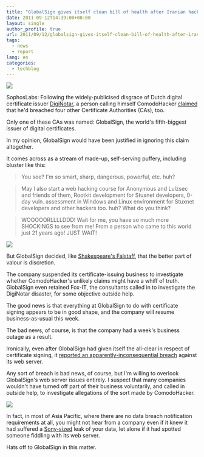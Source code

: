 ```yaml
---
title: "GlobalSign gives itself clean bill of health after Iranian hacker's braggadocio"
date: 2011-09-12T14:39:00+00:00
layout: single
author_profile: true
url: 2011/09/12/globalsign-gives-itself-clean-bill-of-health-after-iranian-hackers-braggadocio/
tags:
  - news
  - report
lang: en
categories: 
  - techblog
---
```

[![](http://4.bp.blogspot.com/-ogbPo-aC1tM/Tm4RqkuxELI/AAAAAAAAEBs/ve__tCH7zw0/s1600/globalsign-180.png)](http://4.bp.blogspot.com/-ogbPo-aC1tM/Tm4RqkuxELI/AAAAAAAAEBs/ve__tCH7zw0/s1600/globalsign-180.png)

SophosLabs: Following the widely-publicised disgrace of Dutch digital certificate issuer [DigiNotar](http://nakedsecurity.sophos.com/2011/09/05/operation-black-tulip-fox-its-report-on-the-diginotar-breach/), a person calling himself ComodoHacker [claimed](http://nakedsecurity.sophos.com/2011/09/07/globalsign-stops-issuing-ssl-certificates-in-response-to-iranian-hacker/) that he'd breached four other Certificate Authorities (CAs), too.

Only one of these CAs was named: GlobalSign, the world's fifth-biggest issuer of digital certificates.

In my opinion, GlobalSign would have been justified in ignoring this claim altogether.

It comes across as a stream of made-up, self-serving puffery, including bluster like this:

> You see? I'm so smart, sharp, dangerous, powerful, etc. huh?

> May I also start a web hacking course for Anonymous and Lulzsec and friends of them, Rootkit development for Stuxnet developers, 0-day vuln. assessment in Windows and Linux environment for Stuxnet developers and other hackers too. huh? What do you think?

> WOOOOORLLLLDDD! Wait for me, you have so much more SHOCKINGS to see from me! From a person who came to this world just 21 years ago! JUST WAIT!

[![](http://3.bp.blogspot.com/-qisKFumPwSA/Tm4R4JcVKHI/AAAAAAAAEBw/wyqAdenzidE/s1600/falstaff-180.png)](http://3.bp.blogspot.com/-qisKFumPwSA/Tm4R4JcVKHI/AAAAAAAAEBw/wyqAdenzidE/s1600/falstaff-180.png)

But GlobalSign decided, like [Shakespeare's Falstaff](http://shakespeare.mit.edu/1henryiv/full.html), that the better part of valour is discretion.

The company suspended its certificate-issuing business to investigate whether ComodoHacker's unlikely claims might have a whiff of truth. GlobalSign even retained Fox-IT, the consultants called in to investigate the DigiNotar disaster, for some objective outside help.

The good news is that everything at GlobalSign to do with certificate signing appears to be in good shape, and the company will resume business-as-usual this week.

The bad news, of course, is that the company had a week's business outage as a result.

Ironically, even after GlobalSign had given itself the all-clear in respect of certificate signing, it [reported an apparently-inconsequential breach](http://www.globalsign.com/company/press/090611-security-response.html) against its web server.

Any sort of breach is bad news, of course, but I'm willing to overlook GlobalSign's web server issues entirely. I suspect that many companies wouldn't have turned off part of their business voluntarily, and called in outside help, to investigate allegations of the sort made by ComodoHacker.

[![](http://3.bp.blogspot.com/-z_FkSZ4fr58/Tm4SB9QxIMI/AAAAAAAAEB0/nSFX-6KdE7c/s1600/hatdoff-180.png)](http://3.bp.blogspot.com/-z_FkSZ4fr58/Tm4SB9QxIMI/AAAAAAAAEB0/nSFX-6KdE7c/s1600/hatdoff-180.png)

In fact, in most of Asia Pacific, where there are no data breach notification requirements at all, you might not hear from a company even if it knew it had suffered a [Sony-sized](http://nakedsecurity.sophos.com/2011/05/03/sony-admits-breach-larger-than-originally-thought-24-5-million-soe-users-also-affected/) leak of your data, let alone if it had spotted someone fiddling with its web server.

Hats off to GlobalSign in this matter.
